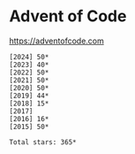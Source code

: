 # Advent of Code

<https://adventofcode.com>

    [2024] 50*
    [2023] 40*
    [2022] 50*
    [2021] 50*
    [2020] 50*
    [2019] 44*
    [2018] 15*
    [2017]    
    [2016] 16*
    [2015] 50*
    
    Total stars: 365*
